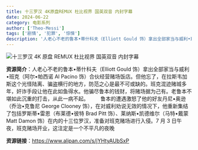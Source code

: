 ```yaml
---
title: 十三罗汉 4K原盘REMUX 杜比视界 国英双音 内封字幕
date: 2024-06-22
category: 电影系列
author: ['Theo-Messi']
tags: ['剧情', '犯罪', '惊悚']
description: '人老心不老的鲁本•蒂什科夫（Elliott Gould 饰）拿出全部家当与威利•班克（阿尔•帕西诺 Al Pacino 饰）合伙经营赌场饭店。但他忘了，在拉斯韦加斯这个光怪陆离、骗盗横行的地方，防范之心是最不可或缺的。班克混迹赌城多年，奸诈手段让他在此如鱼得水。他骗尽鲁本的钱财，将赌场据为己有。老鲁本不堪如此沉重的打击，从此一病不起。鲁本的遭遇激怒了他的好友丹尼•奥逊（乔治•克鲁尼 George Clooney 饰），在对威利劝说无效的情况下，他重新集结了包括罗斯蒂•雷恩（布莱德•彼特 Brad Pitt 饰）、莱纳斯•凯德维尔（马特•戴蒙 Matt Damon 饰）在内的十三位罗汉，准备对班克赌场进行入侵。7 月 3 日午夜，班克赌场开业，这注定是一个不平凡的夜晚'
---
```


![十三罗汉 4K 原盘 REMUX 杜比视界 国英双音 内封字幕](https://image.tmdb.org/t/p/original/jZApcMwD0hPXpf64uEw0asHIYLn.jpg)

**资源简介**：人老心不老的鲁本•蒂什科夫（Elliott Gould 饰）拿出全部家当与威利•班克（阿尔•帕西诺 Al Pacino 饰）合伙经营赌场饭店。但他忘了，在拉斯韦加斯这个光怪陆离、骗盗横行的地方，防范之心是最不可或缺的。班克混迹赌城多年，奸诈手段让他在此如鱼得水。他骗尽鲁本的钱财，将赌场据为己有。老鲁本不堪如此沉重的打击，从此一病不起。
　　鲁本的遭遇激怒了他的好友丹尼•奥逊（乔治•克鲁尼 George Clooney 饰），在对威利劝说无效的情况下，他重新集结了包括罗斯蒂•雷恩（布莱德•彼特 Brad Pitt 饰）、莱纳斯•凯德维尔（马特•戴蒙 Matt Damon 饰）在内的十三位罗汉，准备对班克赌场进行入侵。7 月 3 日午夜，班克赌场开业，这注定是一个不平凡的夜晚

**资源链接**：https://www.alipan.com/s/jYHtyAUbSxP
